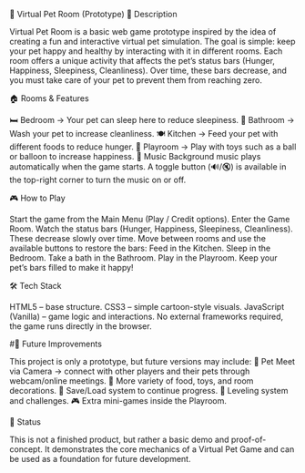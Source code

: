 🐾 Virtual Pet Room (Prototype)
📖 Description

Virtual Pet Room is a basic web game prototype inspired by the idea of creating a fun and interactive virtual pet simulation.
The goal is simple: keep your pet happy and healthy by interacting with it in different rooms. Each room offers a unique activity that affects the pet’s status bars (Hunger, Happiness, Sleepiness, Cleanliness). Over time, these bars decrease, and you must take care of your pet to prevent them from reaching zero.

🏠 Rooms & Features

🛏 Bedroom → Your pet can sleep here to reduce sleepiness.
🚿 Bathroom → Wash your pet to increase cleanliness.
🍽 Kitchen → Feed your pet with different foods to reduce hunger.
🎲 Playroom → Play with toys such as a ball or balloon to increase happiness.
🎵 Music
Background music plays automatically when the game starts.
A toggle button (🔊/🔇) is available in the top-right corner to turn the music on or off.

🎮 How to Play

Start the game from the Main Menu (Play / Credit options).
Enter the Game Room.
Watch the status bars (Hunger, Happiness, Sleepiness, Cleanliness).
These decrease slowly over time.
Move between rooms and use the available buttons to restore the bars:
Feed in the Kitchen.
Sleep in the Bedroom.
Take a bath in the Bathroom.
Play in the Playroom.
Keep your pet’s bars filled to make it happy!

🛠 Tech Stack

HTML5 – base structure.
CSS3 – simple cartoon-style visuals.
JavaScript (Vanilla) – game logic and interactions.
No external frameworks required, the game runs directly in the browser.

#🚀 Future Improvements

This project is only a prototype, but future versions may include:
🐾 Pet Meet via Camera → connect with other players and their pets through webcam/online meetings.
🎨 More variety of food, toys, and room decorations.
💾 Save/Load system to continue progress.
🌟 Leveling system and challenges.
🎮 Extra mini-games inside the Playroom.

📌 Status

This is not a finished product, but rather a basic demo and proof-of-concept.
It demonstrates the core mechanics of a Virtual Pet Game and can be used as a foundation for future development.
